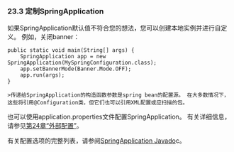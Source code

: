 ### 23.3 定制SpringApplication

如果SpringApplication默认值不符合您的想法，您可以创建本地实例并进行自定义。 例如，关闭banner：
```
public static void main(String[] args) {
    SpringApplication app = new SpringApplication(MySpringConfiguration.class);
    app.setBannerMode(Banner.Mode.OFF);
    app.run(args);
}
```

    >传递给SpringApplication的构造函数参数是spring bean的配置源。 在大多数情况下，这些将引用@Configuration类，但它们也可以引用XML配置或应扫描的包。
    
也可以使用application.properties文件配置SpringApplication。 有关详细信息，请参见[第24章“外部配置”](http://docs.spring.io/spring-boot/docs/1.5.2.RELEASE/reference/htmlsingle/#boot-features-external-config)。

有关配置选项的完整列表，请参阅[SpringApplication Javado](http://docs.spring.io/spring-boot/docs/1.5.2.RELEASE/api/org/springframework/boot/SpringApplication.html)c。    
